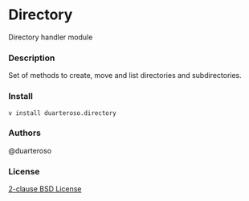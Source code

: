# Directory
Directory handler module

### Description
Set of methods to create, move and list directories and subdirectories.

### Install
`v install duarteroso.directory`

### Authors
@duarteroso

### License
[2-clause BSD License](https://opensource.org/licenses/BSD-2-Clause)
